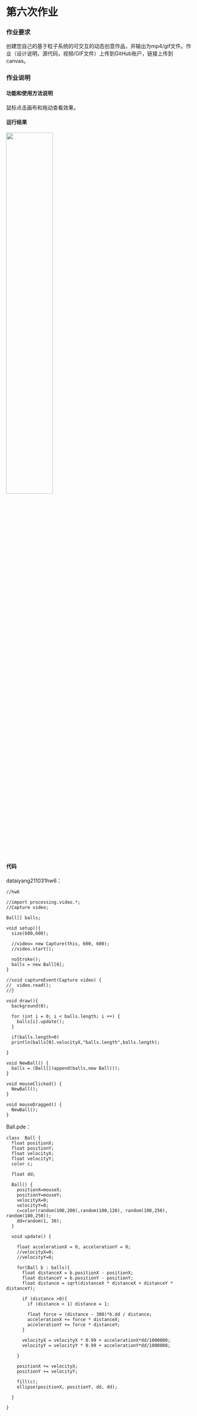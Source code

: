 # 第六次作业

### 作业要求

创建您自己的基于粒子系统的可交互的动态创意作品，并输出为mp4/gif文件。作业（设计说明，源代码，视频/GIF文件）上传到GitHub账户，链接上传到canvas。

### 作业说明
#### 功能和使用方法说明
鼠标点击画布和拖动查看效果。

#### 运行结果
<img src="https://github.com/dataiyang6/518030910258-Yuliangchun/blob/main/%5B%E7%AC%AC%E5%85%AD%E6%AC%A1%E4%BD%9C%E4%B8%9A%EF%BC%9A%E5%88%9B%E6%84%8F%E7%BC%96%E7%A8%8B%E7%A0%94%E7%A9%B6%EF%BC%9A%E8%87%AA%E7%BB%84%E7%BB%87%E4%B8%8E%E6%B6%8C%E7%8E%B0%E6%80%A7%5D%E4%BD%9C%E4%B8%9A/hw6.gif" width="50%">

#### 代码
dataiyang211031hw6：
```
//hw6

//import processing.video.*;
//Capture video;

Ball[] balls;

void setup(){
  size(600,600); 
  
  //video= new Capture(this, 600, 600);
  //video.start();
  
  noStroke();
  balls = new Ball[0];
}

//void captureEvent(Capture video) {
//  video.read();
//}

void draw(){
  background(0);
  
  for (int i = 0; i < balls.length; i ++) {
    balls[i].update();
  }
  
  if(balls.length>0)
  println(balls[0].velocityX,"balls.length",balls.length);
  
}

void NewBall() {
  balls = (Ball[])append(balls,new Ball());
}

void mouseClicked() {
  NewBall();
}

void mouseDragged() {
  NewBall();
}
```

Ball.pde：
```
class  Ball {
  float positionX;
  float positionY;
  float velocityX;
  float velocityY;
  color c;
  
  float dd;
  
  Ball() {
    positionX=mouseX;
    positionY=mouseY;
    velocityX=0;
    velocityY=0;
    c=color(random(100,200),random(100,120), random(100,250), random(180,250));
    dd=random(1, 30);
  }
  
  void update() {
    
    float accelerationX = 0, accelerationY = 0;
    //velocityX=0;
    //velocityY=0;
    
    for(Ball b : balls){
      float distanceX = b.positionX - positionX;
      float distanceY = b.positionY - positionY;
      float distance = sqrt(distanceX * distanceX + distanceY * distanceY);
      
      if (distance >0){
        if (distance < 1) distance = 1;
        
        float force = (distance - 300)*b.dd / distance;       
        accelerationX += force * distanceX;
        accelerationY += force * distanceY;
      } 

      velocityX = velocityX * 0.99 + accelerationX*dd/1000000;
      velocityY = velocityY * 0.99 + accelerationY*dd/1000000;

    }
    
    positionX += velocityX;
    positionY += velocityY;  

    fill(c);
    ellipse(positionX, positionY, dd, dd);
    
  }
  
}
```


